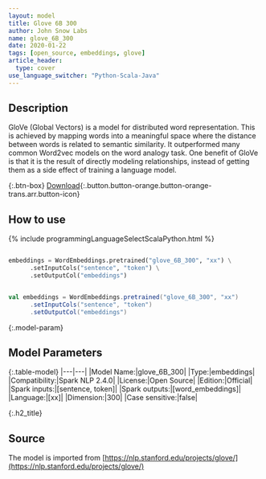 ```yaml
---
layout: model
title: Glove 6B 300
author: John Snow Labs
name: glove_6B_300
date: 2020-01-22
tags: [open_source, embeddings, glove]
article_header:
  type: cover
use_language_switcher: "Python-Scala-Java"
---
```


## Description
GloVe (Global Vectors) is a model for distributed word representation. This is achieved by mapping words into a meaningful space where the distance between words is related to semantic similarity. It outperformed many common Word2vec models on the word analogy task. One benefit of GloVe is that it is the result of directly modeling relationships, instead of getting them as a side effect of training a language model.

{:.btn-box}
[Download](https://s3.amazonaws.com/auxdata.johnsnowlabs.com/public/models/glove_6B_300_xx_2.4.0_2.4_1579698630432.zip){:.button.button-orange.button-orange-trans.arr.button-icon}

## How to use

<div class="tabs-box" markdown="1">

{% include programmingLanguageSelectScalaPython.html %}

```python

embeddings = WordEmbeddings.pretrained("glove_6B_300", "xx") \
      .setInputCols("sentence", "token") \
      .setOutputCol("embeddings")
```

```scala

val embeddings = WordEmbeddings.pretrained("glove_6B_300", "xx")
      .setInputCols("sentence", "token")
      .setOutputCol("embeddings")
```

</div>

{:.model-param}
## Model Parameters

{:.table-model}
|---|---|
|Model Name:|glove_6B_300|
|Type:|embeddings|
|Compatibility:|Spark NLP 2.4.0|
|License:|Open Source|
|Edition:|Official|
|Spark inputs:|[sentence, token]|
|Spark outputs:|[word_embeddings]|
|Language:|[xx]|
|Dimension:|300|
|Case sensitive:|false|

{:.h2_title}
## Source
The model is imported from [https://nlp.stanford.edu/projects/glove/](https://nlp.stanford.edu/projects/glove/)
